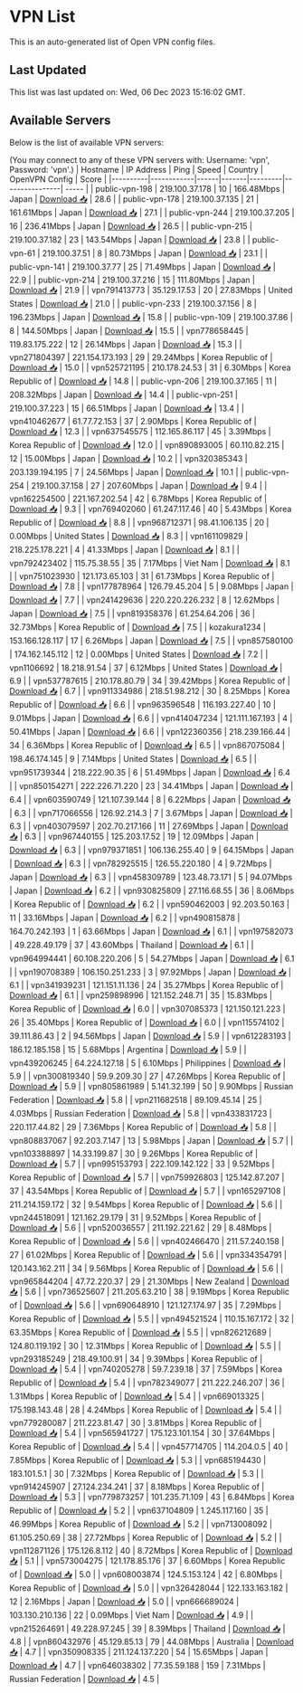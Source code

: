 # VPN List

This is an auto-generated list of Open VPN config files.

## Last Updated

This list was last updated on: Wed, 06 Dec 2023 15:16:02 GMT.

## Available Servers

Below is the list of available VPN servers:

(You may connect to any of these VPN servers with: Username: 'vpn', Password: 'vpn'.)
| Hostname | IP Address | Ping | Speed | Country | OpenVPN Config | Score |
|----------|------------|------|-------|---------|----------------| ----- |
| public-vpn-198 | 219.100.37.178 | 10 | 166.48Mbps | Japan | [Download 📥](./configs/server_0_JP.ovpn) | 28.6 |
| public-vpn-178 | 219.100.37.135 | 21 | 161.61Mbps | Japan | [Download 📥](./configs/server_1_JP.ovpn) | 27.1 |
| public-vpn-244 | 219.100.37.205 | 16 | 236.41Mbps | Japan | [Download 📥](./configs/server_2_JP.ovpn) | 26.5 |
| public-vpn-215 | 219.100.37.182 | 23 | 143.54Mbps | Japan | [Download 📥](./configs/server_3_JP.ovpn) | 23.8 |
| public-vpn-61 | 219.100.37.51 | 8 | 80.73Mbps | Japan | [Download 📥](./configs/server_4_JP.ovpn) | 23.1 |
| public-vpn-141 | 219.100.37.77 | 25 | 71.49Mbps | Japan | [Download 📥](./configs/server_5_JP.ovpn) | 22.9 |
| public-vpn-214 | 219.100.37.216 | 15 | 111.80Mbps | Japan | [Download 📥](./configs/server_6_JP.ovpn) | 21.9 |
| vpn791413773 | 35.129.17.53 | 20 | 27.83Mbps | United States | [Download 📥](./configs/server_7_US.ovpn) | 21.0 |
| public-vpn-233 | 219.100.37.156 | 8 | 196.23Mbps | Japan | [Download 📥](./configs/server_8_JP.ovpn) | 15.8 |
| public-vpn-109 | 219.100.37.86 | 8 | 144.50Mbps | Japan | [Download 📥](./configs/server_9_JP.ovpn) | 15.5 |
| vpn778658445 | 119.83.175.222 | 12 | 26.14Mbps | Japan | [Download 📥](./configs/server_10_JP.ovpn) | 15.3 |
| vpn271804397 | 221.154.173.193 | 29 | 29.24Mbps | Korea Republic of | [Download 📥](./configs/server_11_KR.ovpn) | 15.0 |
| vpn525721195 | 210.178.24.53 | 31 | 6.30Mbps | Korea Republic of | [Download 📥](./configs/server_12_KR.ovpn) | 14.8 |
| public-vpn-206 | 219.100.37.165 | 11 | 208.32Mbps | Japan | [Download 📥](./configs/server_13_JP.ovpn) | 14.4 |
| public-vpn-251 | 219.100.37.223 | 15 | 66.51Mbps | Japan | [Download 📥](./configs/server_14_JP.ovpn) | 13.4 |
| vpn410462677 | 61.77.72.153 | 37 | 2.90Mbps | Korea Republic of | [Download 📥](./configs/server_15_KR.ovpn) | 12.3 |
| vpn637545575 | 112.165.86.117 | 45 | 3.39Mbps | Korea Republic of | [Download 📥](./configs/server_16_KR.ovpn) | 12.0 |
| vpn890893005 | 60.110.82.215 | 12 | 15.00Mbps | Japan | [Download 📥](./configs/server_17_JP.ovpn) | 10.2 |
| vpn320385343 | 203.139.194.195 | 7 | 24.56Mbps | Japan | [Download 📥](./configs/server_18_JP.ovpn) | 10.1 |
| public-vpn-254 | 219.100.37.158 | 27 | 207.60Mbps | Japan | [Download 📥](./configs/server_19_JP.ovpn) | 9.4 |
| vpn162254500 | 221.167.202.54 | 42 | 6.78Mbps | Korea Republic of | [Download 📥](./configs/server_20_KR.ovpn) | 9.3 |
| vpn769402060 | 61.247.117.46 | 40 | 5.43Mbps | Korea Republic of | [Download 📥](./configs/server_21_KR.ovpn) | 8.8 |
| vpn968712371 | 98.41.106.135 | 20 | 0.00Mbps | United States | [Download 📥](./configs/server_22_US.ovpn) | 8.3 |
| vpn161109829 | 218.225.178.221 | 4 | 41.33Mbps | Japan | [Download 📥](./configs/server_23_JP.ovpn) | 8.1 |
| vpn792423402 | 115.75.38.55 | 35 | 7.17Mbps | Viet Nam | [Download 📥](./configs/server_24_VN.ovpn) | 8.1 |
| vpn751023930 | 121.173.65.103 | 31 | 61.73Mbps | Korea Republic of | [Download 📥](./configs/server_25_KR.ovpn) | 7.8 |
| vpn177878964 | 126.79.45.204 | 5 | 9.08Mbps | Japan | [Download 📥](./configs/server_26_JP.ovpn) | 7.7 |
| vpn241429636 | 220.220.226.232 | 8 | 12.62Mbps | Japan | [Download 📥](./configs/server_27_JP.ovpn) | 7.5 |
| vpn819358376 | 61.254.64.206 | 36 | 32.73Mbps | Korea Republic of | [Download 📥](./configs/server_28_KR.ovpn) | 7.5 |
| kozakura1234 | 153.166.128.117 | 17 | 6.26Mbps | Japan | [Download 📥](./configs/server_29_JP.ovpn) | 7.5 |
| vpn857580100 | 174.162.145.112 | 12 | 0.00Mbps | United States | [Download 📥](./configs/server_30_US.ovpn) | 7.2 |
| vpn1106692 | 18.218.91.54 | 37 | 6.12Mbps | United States | [Download 📥](./configs/server_31_US.ovpn) | 6.9 |
| vpn537787615 | 210.178.80.79 | 34 | 39.42Mbps | Korea Republic of | [Download 📥](./configs/server_32_KR.ovpn) | 6.7 |
| vpn911334986 | 218.51.98.212 | 30 | 8.25Mbps | Korea Republic of | [Download 📥](./configs/server_33_KR.ovpn) | 6.6 |
| vpn963596548 | 116.193.227.40 | 10 | 9.01Mbps | Japan | [Download 📥](./configs/server_34_JP.ovpn) | 6.6 |
| vpn414047234 | 121.111.167.193 | 4 | 50.41Mbps | Japan | [Download 📥](./configs/server_35_JP.ovpn) | 6.6 |
| vpn122360356 | 218.239.166.44 | 34 | 6.36Mbps | Korea Republic of | [Download 📥](./configs/server_36_KR.ovpn) | 6.5 |
| vpn867075084 | 198.46.174.145 | 9 | 7.14Mbps | United States | [Download 📥](./configs/server_37_US.ovpn) | 6.5 |
| vpn951739344 | 218.222.90.35 | 6 | 51.49Mbps | Japan | [Download 📥](./configs/server_38_JP.ovpn) | 6.4 |
| vpn850154271 | 222.226.71.220 | 23 | 34.41Mbps | Japan | [Download 📥](./configs/server_39_JP.ovpn) | 6.4 |
| vpn603590749 | 121.107.39.144 | 8 | 6.22Mbps | Japan | [Download 📥](./configs/server_40_JP.ovpn) | 6.3 |
| vpn717066556 | 126.92.214.3 | 7 | 3.67Mbps | Japan | [Download 📥](./configs/server_41_JP.ovpn) | 6.3 |
| vpn403079597 | 202.70.217.166 | 11 | 27.69Mbps | Japan | [Download 📥](./configs/server_42_JP.ovpn) | 6.3 |
| vpn967440155 | 125.203.17.52 | 19 | 12.09Mbps | Japan | [Download 📥](./configs/server_43_JP.ovpn) | 6.3 |
| vpn979371851 | 106.136.255.40 | 9 | 64.15Mbps | Japan | [Download 📥](./configs/server_44_JP.ovpn) | 6.3 |
| vpn782925515 | 126.55.220.180 | 4 | 9.72Mbps | Japan | [Download 📥](./configs/server_45_JP.ovpn) | 6.3 |
| vpn458309789 | 123.48.73.171 | 5 | 94.07Mbps | Japan | [Download 📥](./configs/server_46_JP.ovpn) | 6.2 |
| vpn930825809 | 27.116.68.55 | 36 | 8.06Mbps | Korea Republic of | [Download 📥](./configs/server_47_KR.ovpn) | 6.2 |
| vpn590462003 | 92.203.50.163 | 11 | 33.16Mbps | Japan | [Download 📥](./configs/server_48_JP.ovpn) | 6.2 |
| vpn490815878 | 164.70.242.193 | 1 | 63.66Mbps | Japan | [Download 📥](./configs/server_49_JP.ovpn) | 6.1 |
| vpn197582073 | 49.228.49.179 | 37 | 43.60Mbps | Thailand | [Download 📥](./configs/server_50_TH.ovpn) | 6.1 |
| vpn964994441 | 60.108.220.206 | 5 | 54.27Mbps | Japan | [Download 📥](./configs/server_51_JP.ovpn) | 6.1 |
| vpn190708389 | 106.150.251.233 | 3 | 97.92Mbps | Japan | [Download 📥](./configs/server_52_JP.ovpn) | 6.1 |
| vpn341939231 | 121.151.11.136 | 24 | 35.27Mbps | Korea Republic of | [Download 📥](./configs/server_53_KR.ovpn) | 6.1 |
| vpn259898996 | 121.152.248.71 | 35 | 15.83Mbps | Korea Republic of | [Download 📥](./configs/server_54_KR.ovpn) | 6.0 |
| vpn307085373 | 121.150.121.223 | 26 | 35.40Mbps | Korea Republic of | [Download 📥](./configs/server_55_KR.ovpn) | 6.0 |
| vpn115574102 | 39.111.86.43 | 2 | 94.56Mbps | Japan | [Download 📥](./configs/server_56_JP.ovpn) | 5.9 |
| vpn612283193 | 186.12.185.158 | 15 | 5.68Mbps | Argentina | [Download 📥](./configs/server_57_AR.ovpn) | 5.9 |
| vpn439206245 | 64.224.127.18 | 5 | 6.10Mbps | Philippines | [Download 📥](./configs/server_58_PH.ovpn) | 5.9 |
| vpn300819340 | 59.9.209.30 | 27 | 47.26Mbps | Korea Republic of | [Download 📥](./configs/server_59_KR.ovpn) | 5.9 |
| vpn805861989 | 5.141.32.199 | 50 | 9.90Mbps | Russian Federation | [Download 📥](./configs/server_60_RU.ovpn) | 5.8 |
| vpn211682518 | 89.109.45.14 | 25 | 4.03Mbps | Russian Federation | [Download 📥](./configs/server_61_RU.ovpn) | 5.8 |
| vpn433831723 | 220.117.44.82 | 29 | 7.36Mbps | Korea Republic of | [Download 📥](./configs/server_62_KR.ovpn) | 5.8 |
| vpn808837067 | 92.203.7.147 | 13 | 5.98Mbps | Japan | [Download 📥](./configs/server_63_JP.ovpn) | 5.7 |
| vpn103388897 | 14.33.199.87 | 30 | 9.26Mbps | Korea Republic of | [Download 📥](./configs/server_64_KR.ovpn) | 5.7 |
| vpn995153793 | 222.109.142.122 | 33 | 9.52Mbps | Korea Republic of | [Download 📥](./configs/server_65_KR.ovpn) | 5.7 |
| vpn759926803 | 125.142.87.207 | 37 | 43.54Mbps | Korea Republic of | [Download 📥](./configs/server_66_KR.ovpn) | 5.7 |
| vpn165297108 | 211.214.159.172 | 32 | 9.54Mbps | Korea Republic of | [Download 📥](./configs/server_67_KR.ovpn) | 5.6 |
| vpn244518091 | 121.162.29.179 | 31 | 9.52Mbps | Korea Republic of | [Download 📥](./configs/server_68_KR.ovpn) | 5.6 |
| vpn520036557 | 211.192.221.62 | 29 | 8.48Mbps | Korea Republic of | [Download 📥](./configs/server_69_KR.ovpn) | 5.6 |
| vpn402466470 | 211.57.240.158 | 27 | 61.02Mbps | Korea Republic of | [Download 📥](./configs/server_70_KR.ovpn) | 5.6 |
| vpn334354791 | 120.143.162.211 | 34 | 9.56Mbps | Korea Republic of | [Download 📥](./configs/server_71_KR.ovpn) | 5.6 |
| vpn965844204 | 47.72.220.37 | 29 | 21.30Mbps | New Zealand | [Download 📥](./configs/server_72_NZ.ovpn) | 5.6 |
| vpn736525607 | 211.205.63.210 | 38 | 9.19Mbps | Korea Republic of | [Download 📥](./configs/server_73_KR.ovpn) | 5.6 |
| vpn690648910 | 121.127.174.97 | 35 | 7.29Mbps | Korea Republic of | [Download 📥](./configs/server_74_KR.ovpn) | 5.5 |
| vpn494521524 | 110.15.167.172 | 32 | 63.35Mbps | Korea Republic of | [Download 📥](./configs/server_75_KR.ovpn) | 5.5 |
| vpn826212689 | 124.80.119.192 | 30 | 12.31Mbps | Korea Republic of | [Download 📥](./configs/server_76_KR.ovpn) | 5.5 |
| vpn293185249 | 218.49.100.91 | 34 | 9.39Mbps | Korea Republic of | [Download 📥](./configs/server_77_KR.ovpn) | 5.4 |
| vpn740205278 | 59.7.239.18 | 37 | 7.59Mbps | Korea Republic of | [Download 📥](./configs/server_78_KR.ovpn) | 5.4 |
| vpn782349077 | 211.222.246.207 | 36 | 1.31Mbps | Korea Republic of | [Download 📥](./configs/server_79_KR.ovpn) | 5.4 |
| vpn669013325 | 175.198.143.48 | 28 | 4.24Mbps | Korea Republic of | [Download 📥](./configs/server_80_KR.ovpn) | 5.4 |
| vpn779280087 | 211.223.81.47 | 30 | 3.81Mbps | Korea Republic of | [Download 📥](./configs/server_81_KR.ovpn) | 5.4 |
| vpn565941727 | 175.123.101.154 | 30 | 37.64Mbps | Korea Republic of | [Download 📥](./configs/server_82_KR.ovpn) | 5.4 |
| vpn457714705 | 114.204.0.5 | 40 | 7.85Mbps | Korea Republic of | [Download 📥](./configs/server_83_KR.ovpn) | 5.3 |
| vpn685194430 | 183.101.5.1 | 30 | 7.32Mbps | Korea Republic of | [Download 📥](./configs/server_84_KR.ovpn) | 5.3 |
| vpn914245907 | 27.124.234.241 | 37 | 8.18Mbps | Korea Republic of | [Download 📥](./configs/server_85_KR.ovpn) | 5.3 |
| vpn779873257 | 101.235.71.109 | 43 | 6.84Mbps | Korea Republic of | [Download 📥](./configs/server_86_KR.ovpn) | 5.2 |
| vpn637104809 | 1.245.117.160 | 35 | 46.99Mbps | Korea Republic of | [Download 📥](./configs/server_87_KR.ovpn) | 5.2 |
| vpn713008092 | 61.105.250.69 | 38 | 27.72Mbps | Korea Republic of | [Download 📥](./configs/server_88_KR.ovpn) | 5.2 |
| vpn112871126 | 175.126.8.112 | 40 | 8.72Mbps | Korea Republic of | [Download 📥](./configs/server_89_KR.ovpn) | 5.1 |
| vpn573004275 | 121.178.85.176 | 37 | 6.60Mbps | Korea Republic of | [Download 📥](./configs/server_90_KR.ovpn) | 5.0 |
| vpn608003874 | 124.5.153.124 | 42 | 6.80Mbps | Korea Republic of | [Download 📥](./configs/server_91_KR.ovpn) | 5.0 |
| vpn326428044 | 122.133.163.182 | 12 | 2.16Mbps | Japan | [Download 📥](./configs/server_92_JP.ovpn) | 5.0 |
| vpn666689024 | 103.130.210.136 | 22 | 0.09Mbps | Viet Nam | [Download 📥](./configs/server_93_VN.ovpn) | 4.9 |
| vpn215264691 | 49.228.97.245 | 39 | 8.39Mbps | Thailand | [Download 📥](./configs/server_94_TH.ovpn) | 4.8 |
| vpn860432976 | 45.129.85.13 | 79 | 44.08Mbps | Australia | [Download 📥](./configs/server_95_AU.ovpn) | 4.7 |
| vpn350908335 | 211.124.137.220 | 54 | 15.65Mbps | Japan | [Download 📥](./configs/server_96_JP.ovpn) | 4.7 |
| vpn646038302 | 77.35.59.188 | 159 | 7.31Mbps | Russian Federation | [Download 📥](./configs/server_97_RU.ovpn) | 4.5 |
